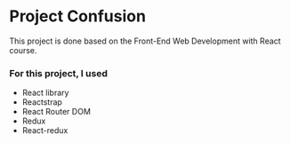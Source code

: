 # Project Confusion

This project is done based on the Front-End Web Development with React course.

### For this project, I used

- React library
- Reactstrap
- React Router DOM
- Redux
- React-redux

